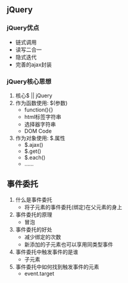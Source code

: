 ## jQuery
### jQuery优点
- 链式调用
- 读写二合一
- 隐式迭代
- 完善的ajax封装


### jQuery核心思想
1. 核心$ || jQuery
2. 作为函数使用: $(参数)
    - function(){}
    - html标签字符串
    - 选择器字符串
    - DOM Code
3. 作为对象使用: $.属性
    - $.ajax()
    - $.get()
    - $.each()
    - ......
## 事件委托
1. 什么是事件委托
    - 将子元素的事件委托(绑定)在父元素的身上
2. 事件委托的原理
    - 冒泡
3. 事件委托的好处
    - 减少绑定的次数
    - 新添加的子元素也可以享用同类型事件
4. 事件委托中触发事件的是谁
    - 子元素
5. 事件委托中如何找到触发事件的元素
    - event.target
